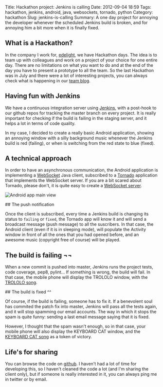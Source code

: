 Title: Hackathon project: Jenkins is calling
Date: 2012-09-04 18:59
Tags: hackathon, jenkins, android, java, websockets, tornado, python
Category: hackathon
Slug: jenkins-is-calling
Summary: A one day project for annoying the developer whenever the scheduled Jenkins build is broken, and for annoying him a bit more when it is finally fixed.


## What is a Hackathon?

In the company I work for, [edelight](http://www.edelight.de/), we have Hackathon days. The idea is to team up with colleagues and work on a project of your choice for one entire day. There are no limitations on what you want to do and at the end of the day you have to present a prototype to all the team. So the last Hackathon was in July and there were a lot of interesting projects, you can always check what is happening in our [team blog](http://labs.edelight-group.com/).

## Having fun with Jenkins

We have a continuous integration server using [Jenkins](http://jenkins-ci.org/), with a post-hook to our github repos for tracking the master branch on every project. It is really important for checking if the build is failing in the staging server, and it helps a lot in terms of code quality.

In my case, I decided to create a really basic Android application, showing an annoying window with a silly background music whenever the Jenkins build is red (failing), or when is switching from the red state to blue (fixed).

## A technical approach

In order to have an asynchronous communication, the Android application is implementing a [WebSocket](http://tools.ietf.org/html/rfc6455) Java client, subscribed to a [Tornado](http://www.tornadoweb.org/en/stable/) application that implements the WebSocket server. If you are a bit scared about Tornado, please don't, it is quite easy to create a [WebSocket server](http://www.tornadoweb.org/en/stable/websocket.html?highlight=websockets).

![Android app main view](http://i.imgur.com/SFpfb.png)

## The push notification

Once the client is subscribed, every time a Jenkins build is changing its status to `failing` or `fixed`, the Tornado app will know it and will send a broadcast message (push message) to all the suscribers. In that case, the Android client (even if it is in sleeping mode), will populate the Activity window in front of all the ones that you had opened before, and an awesome music (copyright free of course) will be played.

## The build is failing ¬¬

When a new commit is pushed into master, Jenkins runs the project tests, code coverage, pep8, pylint... If something is wrong, the build will fail. In that case, the mobile phone will display the TROLOLO window, with the [TROLOLO song](http://youtu.be/ednKK8GlvwI).

## The build is fixed ^^

Of course, if the build is failing, someone has to fix it. If a benevolent soul has commited the patch fix into master, Jenkins will pass all the tests again, and it will stop spamming our email accounts. The way in which it stops the spam is quite funny: sending a last email message saying that it is fixed.

However, I thought that the spam wasn't enough, so in that case, your mobile phone will also display the KEYBOARD CAT window, and the [KEYBOARD CAT song](http://youtu.be/J---aiyznGQ) as a token of victory.

## Life's for sharing

You can browse the code on [github](https://github.com/sharkerz/jenkins-calling). I haven't had a lot of time for developing this, so I haven't cleaned the code a lot (and I'm sharing the client only), but if someone is really interested in it, you can always ping me in twitter or by email.